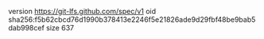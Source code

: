 version https://git-lfs.github.com/spec/v1
oid sha256:f5b62cbcd76d1990b378413e2246f5e21826ade9d29fbf48be9bab5dab998cef
size 637
